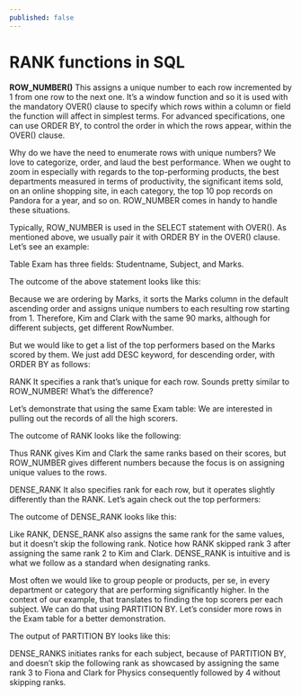 ```yaml
---
published: false
---
```

# RANK functions in SQL

**ROW_NUMBER()** 
This assigns a unique number to each row incremented by 1 from one row to the next one. It’s a window function and so it is used with the mandatory OVER() clause to specify which rows within a column or field the function will affect in simplest terms. For advanced specifications, one can use ORDER BY, to control the order in which the rows appear, within the OVER() clause. 

Why do we have the need to enumerate rows with unique numbers?
We love to categorize, order, and laud the best performance. When we ought to zoom in especially with regards to the top-performing products, the best departments measured in terms of productivity, the significant items sold, on an online shopping site, in each category, the top 10 pop records on Pandora for a year, and so on. ROW_NUMBER comes in handy to handle these situations.

Typically, ROW_NUMBER is used in the SELECT statement with OVER(). As mentioned above, we usually pair it with ORDER BY in the OVER() clause. Let’s see an example:

Table Exam has three fields: Studentname, Subject, and Marks.



The outcome of the above statement looks like this:



Because we are ordering by Marks, it sorts the Marks column in the default ascending order and assigns unique numbers to each resulting row starting from 1. Therefore, Kim and Clark with the same 90 marks, although for different subjects, get different RowNumber. 

But we would like to get a list of the top performers based on the Marks scored by them. We just add DESC keyword, for descending order, with ORDER BY as follows:


RANK
It specifies a rank that’s unique for each row. Sounds pretty similar to ROW_NUMBER! What’s the difference?

Let’s demonstrate that using the same Exam table: We are interested in pulling out the records of all the high scorers. 

The outcome of RANK looks like the following:



Thus RANK gives Kim and Clark the same ranks based on their scores, but ROW_NUMBER gives different numbers because the focus is on assigning unique values to the rows.


DENSE_RANK
It also specifies rank for each row, but it operates slightly differently than the RANK. Let’s again check out the top performers:


The outcome of DENSE_RANK looks like this:



Like RANK, DENSE_RANK also assigns the same rank for the same values, but it doesn’t skip the following rank. Notice how RANK skipped rank 3 after assigning the same rank 2 to Kim and Clark. DENSE_RANK is intuitive and is what we follow as a standard when designating ranks.

Most often we would like to group people or products, per se, in every department or category that are performing significantly higher. In the context of our example, that translates to finding the top scorers per each subject. We can do that using PARTITION BY. Let’s consider more rows in the Exam table for a better demonstration.

The output of PARTITION BY looks like this:




DENSE_RANKS initiates ranks for each subject, because of PARTITION BY, and doesn’t skip the following rank as showcased by assigning the same rank 3 to Fiona and Clark for Physics consequently followed by 4 without skipping ranks.
